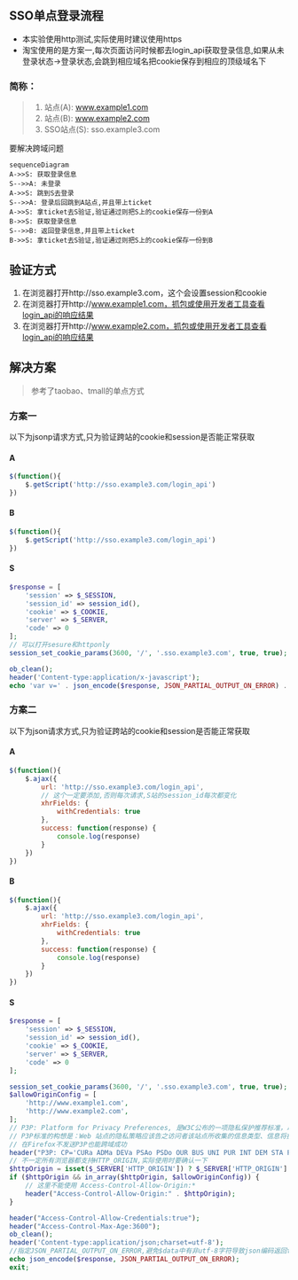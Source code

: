 ## SSO单点登录流程

* 本实验使用http测试,实际使用时建议使用https
* 淘宝使用的是方案一,每次页面访问时候都去login_api获取登录信息,如果从未登录状态->登录状态,会跳到相应域名把cookie保存到相应的顶级域名下

### 简称：

> 1. 站点(A): www.example1.com 
> 2. 站点(B): www.example2.com
> 3. SSO站点(S): sso.example3.com

要解决跨域问题

```mermaid
sequenceDiagram
A->>S: 获取登录信息
S-->>A: 未登录
A->>S: 跳到S去登录
S-->>A: 登录后回跳到A站点,并且带上ticket
A->>S: 拿ticket去S验证,验证通过则把S上的cookie保存一份到A
B->>S: 获取登录信息
S-->>B: 返回登录信息,并且带上ticket
B->>S: 拿ticket去S验证,验证通过则把S上的cookie保存一份到B
```

## 验证方式

1. 在浏览器打开http://sso.example3.com，这个会设置session和cookie
2. 在浏览器打开http://www.example1.com，抓包或使用开发者工具查看login_api的响应结果
3. 在浏览器打开http://www.example2.com，抓包或使用开发者工具查看login_api的响应结果

## 解决方案

> 参考了taobao、tmall的单点方式

### 方案一

以下为jsonp请求方式,只为验证跨站的cookie和session是否能正常获取

#### A
```js
$(function(){
    $.getScript('http://sso.example3.com/login_api')
})
```

#### B
```js
$(function(){
    $.getScript('http://sso.example3.com/login_api')
})
```

#### S
```php
$response = [
    'session' => $_SESSION,
    'session_id' => session_id(),
    'cookie' => $_COOKIE,
    'server' => $_SERVER,
    'code' => 0
];
// 可以打开sesure和httponly
session_set_cookie_params(3600, '/', '.sso.example3.com', true, true);

ob_clean();
header('Content-type:application/x-javascript');
echo 'var v=' . json_encode($response, JSON_PARTIAL_OUTPUT_ON_ERROR) . ';';
```

### 方案二

以下为json请求方式,只为验证跨站的cookie和session是否能正常获取

#### A
```js
$(function(){
    $.ajax({
        url: 'http://sso.example3.com/login_api',
        // 这个一定要添加,否则每次请求,S站的session_id每次都变化
        xhrFields: {
            withCredentials: true
        },
        success: function(response) {
            console.log(response)
        }
    })
})
```

#### B
```js
$(function(){
    $.ajax({
        url: 'http://sso.example3.com/login_api',
        xhrFields: {
            withCredentials: true
        },
        success: function(response) {
            console.log(response)
        }
    })
})
```

#### S
```php
$response = [
    'session' => $_SESSION,
    'session_id' => session_id(),
    'cookie' => $_COOKIE,
    'server' => $_SERVER,
    'code' => 0
];

session_set_cookie_params(3600, '/', '.sso.example3.com', true, true);
$allowOriginConfig = [
    'http://www.example1.com',
    'http://www.example2.com',
];
// P3P: Platform for Privacy Preferences, 是W3C公布的一项隐私保护推荐标准，以为用户提供隐私保护。
// P3P标准的构想是：Web 站点的隐私策略应该告之访问者该站点所收集的信息类型、信息将提供给哪些人、信息将被保留多少时间及其使用信息的方式，如站点应做诸如 “本网站将监测您所访问的页面以提高站点的使用率”或“本网站将尽可能为您提供更合适的广告”等申明。访问支持P3P网站的用户有权查看站点隐私报告，然后决定是否接受cookie 或是否使用该网站。
// 在Firefox不发送P3P也能跨域成功
header("P3P: CP='CURa ADMa DEVa PSAo PSDo OUR BUS UNI PUR INT DEM STA PRE COM NAV OTC NOI DSP COR'");
// 不一定所有浏览器都支持HTTP_ORIGIN,实际使用时要确认一下
$httpOrigin = isset($_SERVER['HTTP_ORIGIN']) ? $_SERVER['HTTP_ORIGIN'] : '';
if ($httpOrigin && in_array($httpOrigin, $allowOriginConfig)) {
    // 这里不能使用 Access-Control-Allow-Origin:*
    header("Access-Control-Allow-Origin:" . $httpOrigin);
}

header("Access-Control-Allow-Credentials:true");
header("Access-Control-Max-Age:3600");
ob_clean();
header('Content-type:application/json;charset=utf-8');
//指定JSON_PARTIAL_OUTPUT_ON_ERROR,避免$data中有非utf-8字符导致json编码返回false
echo json_encode($response, JSON_PARTIAL_OUTPUT_ON_ERROR);
exit;
```